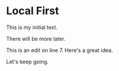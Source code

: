 # Local First

This is my initial text.

There will be more later.

This is an edit on line 7. 
Here's a great idea.

Let's keep going.
